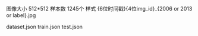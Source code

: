 图像大小 512*512 
样本数 1245个
样式
{6位时间戳}{4位img_id}_{2006 or 2013 or label}.jpg

dataset.json
train.json
test.json



